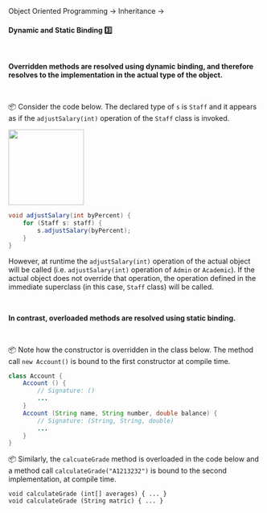 <link rel="stylesheet" href="{{baseUrl}}/css/textbook.css">

<div class="website-content">

<div id="path">Object Oriented Programming &rarr; Inheritance &rarr;</div>

<div id="title">

#### Dynamic and Static Binding :three:

</div>

<div id="body">

<tip-box type="definition"> 
  <include src="../../../common/definitions.md#def-dynamic-binding" />
</tip-box>

**<trigger trigger="click" for="modal:dynamicAndStatic-overriding">Overridden methods</trigger> are resolved using dynamic binding, and therefore resolves to the implementation in the actual type of the object.**

<modal large title="Textbook &raquo;" id="modal:dynamicAndStatic-overriding">
  <include src="../../../oopImplementation/overriding/full.md"/>
</modal>

<tip-box>

:package: Consider the code below. The declared type of `s` is `Staff` and it appears as if the `adjustSalary(int)` operation of the `Staff` class is invoked. 

<img src="{{baseUrl}}/oopDesign/inheritance/dynamicAndStaticBinding/images/staff.png" height="150" />
<p/>

```java
void adjustSalary(int byPercent) {
    for (Staff s: staff) {
        s.adjustSalary(byPercent);
    }
}
```
However, at runtime the `adjustSalary(int)` operation of the actual object will be called (i.e. `adjustSalary(int)` operation of `Admin` or `Academic`). If the actual object does not override that operation, the operation defined in the immediate superclass (in this case, `Staff` class) will be called.

</tip-box>

<tip-box type="definition"> 
  <include src="../../../common/definitions.md#def-static-binding" />
</tip-box>

**In contrast, <trigger trigger="click" for="modal:dynamicAndStatic-overloading">overloaded</trigger> methods are resolved using static binding.**

<modal large title="Textbook &raquo;" id="modal:dynamicAndStatic-overloading">
  <include src="../../../oopImplementation/overloading/full.md"/>
</modal>

<tip-box>

:package: Note how the constructor is overridden in the class below. The method call `new Account()` is bound to the first constructor at compile time.

```java
class Account {
    Account () {
        // Signature: ()
        ...
    }
    Account (String name, String number, double balance) {
        // Signature: (String, String, double)
        ...
    }
}
```

:package: Similarly, the `calcuateGrade` method is overloaded in the code below and a method call `calculateGrade("A1213232")` is bound to the second implementation, at compile time. 
```
void calculateGrade (int[] averages) { ... }
void calculateGrade (String matric) { ... }
```
</tip-box>

</div>

<div id="extras">
</div>

</div>
